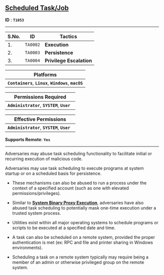 ## <ins>Scheduled Task/Job</ins>  

**ID** : **`T1053`**

___

| S.No. | ID | Tactics |
| --- | --- | --- |
| 1. | `TA0002` | **Execution** |
| 2. | `TA0003` | **Persistence** |
| 3. | `TA0004` | **Privilege Escalation** |


Platforms |
| --- |
| **`Containers`**, **`Linux`**, **`Windows`**, **`macOS`** |


| Permissions Required |
| --- |
| **`Administrator`**, **`SYSTEM`**, **`User `** |

| Effective Permissions | 
| --- |
| **`Administrator`**, **`SYSTEM`**, **`User `** |


**Supports Remote**:  **`Yes`** 

___

Adversaries may abuse task scheduling functionality to facilitate initial or recurring execution of malicious code. 

Adversaries may use task scheduling to execute programs at system startup or on a scheduled basis for persistence. 

- These mechanisms can also be abused to run a process under the context of a specified account (such as one with elevated permissions/privileges). 

- Similar to [**System Binary Proxy Execution**](https://attack.mitre.org/techniques/T1218/), adversaries have also abused task scheduling to potentially mask one-time execution under a trusted system process.

- Utilities exist within all major operating systems to schedule programs or scripts to be executed at a specified date and time.

- A  task can also be scheduled on a remote system, provided the proper authentication is met (ex: RPC and file and printer sharing in Windows environments).

- Scheduling a task on a remote system typically may require being a member of an admin or otherwise privileged group on the remote system.